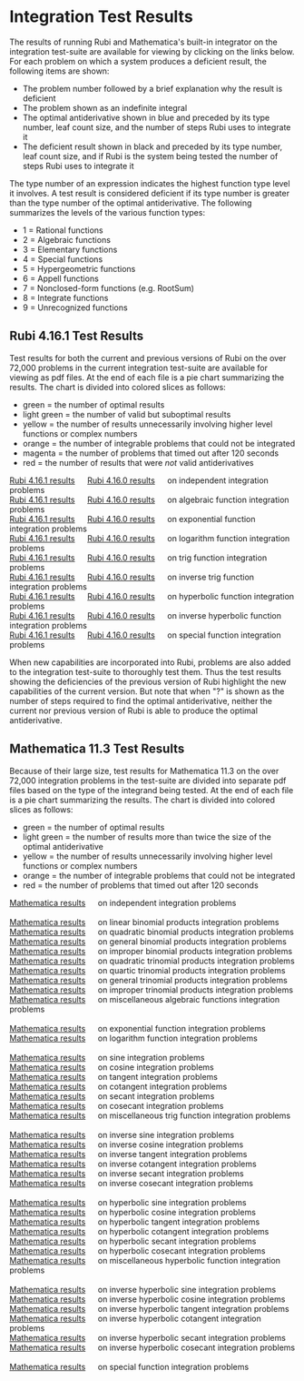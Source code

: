 # Integration Test Results

The results of running Rubi and Mathematica's built-in integrator on the integration test-suite are available for viewing by clicking on the links below.  For each problem on which a system produces a deficient result, the following items are shown:

* The problem number followed by a brief explanation why the result is deficient
* The problem shown as an indefinite integral
* The optimal antiderivative shown in blue and preceded by its type number, leaf count size, and the number of steps Rubi uses to integrate it
* The deficient result shown in black and preceded by its type number, leaf count size, and if Rubi is the system being tested the number of steps Rubi uses to integrate it

The type number of an expression indicates the highest function type level it involves.  A test result is considered deficient if its type number is greater than the type number of the optimal antiderivative.  The following summarizes the levels of the various function types:

* 1 = Rational functions
* 2 = Algebraic functions
* 3 = Elementary functions
* 4 = Special functions
* 5 = Hypergeometric functions
* 6 = Appell functions
* 7 = Nonclosed-form functions (e.g. RootSum)
* 8 = Integrate functions
* 9 = Unrecognized functions


## Rubi 4.16.1 Test Results

Test results for both the current and previous versions of Rubi on the over 72,000 problems in the current integration test-suite are available for viewing as pdf files.  At the end of each file is a pie chart summarizing the results.  The chart is divided into colored slices as follows:

* green = the number of optimal results
* light green = the number of valid but suboptimal results
* yellow = the number of results unnecessarily involving higher level functions or complex numbers
* orange = the number of integrable problems that could not be integrated
* magenta = the number of problems that timed out after 120 seconds
* red = the number of results that were *not* valid antiderivatives

<a href="testResults/Rubi4.16.1TestResults/0 Independent test suites.pdf">Rubi 4.16.1 results</a> &emsp; <a href="testResults/Rubi4.16.0TestResults/0 Independent test suites.pdf">Rubi 4.16.0 results</a> &emsp; on independent integration problems<br>
<a href="testResults/Rubi4.16.1TestResults/1 Algebraic functions.pdf">Rubi 4.16.1 results</a> &emsp; <a href="testResults/Rubi4.16.0TestResults/1 Algebraic functions.pdf">Rubi 4.16.0 results</a> &emsp; on algebraic function integration problems<br>
<a href="testResults/Rubi4.16.1TestResults/2 Exponentials.pdf">Rubi 4.16.1 results</a> &emsp; <a href="testResults/Rubi4.16.0TestResults/2 Exponentials.pdf">Rubi 4.16.0 results</a> &emsp; on exponential function integration problems<br>
<a href="testResults/Rubi4.16.1TestResults/3 Logarithms.pdf">Rubi 4.16.1 results</a> &emsp; <a href="testResults/Rubi4.16.0TestResults/3 Logarithms.pdf">Rubi 4.16.0 results</a> &emsp; on logarithm function integration problems<br>
<a href="testResults/Rubi4.16.1TestResults/4 Trig functions.pdf">Rubi 4.16.1 results</a> &emsp; <a href="testResults/Rubi4.16.0TestResults/4 Trig functions.pdf">Rubi 4.16.0 results</a> &emsp; on trig function integration problems<br>
<a href="testResults/Rubi4.16.1TestResults/5 Inverse trig functions.pdf">Rubi 4.16.1 results</a> &emsp; <a href="testResults/Rubi4.16.0TestResults/5 Inverse trig functions.pdf">Rubi 4.16.0 results</a> &emsp; on inverse trig function integration problems<br>
<a href="testResults/Rubi4.16.1TestResults/6 Hyperbolic functions.pdf">Rubi 4.16.1 results</a> &emsp; <a href="testResults/Rubi4.16.0TestResults/6 Hyperbolic functions.pdf">Rubi 4.16.0 results</a> &emsp; on hyperbolic function integration problems<br>
<a href="testResults/Rubi4.16.1TestResults/7 Inverse hyperbolic functions.pdf">Rubi 4.16.1 results</a> &emsp; <a href="testResults/Rubi4.16.0TestResults/7 Inverse hyperbolic functions.pdf">Rubi 4.16.0 results</a> &emsp; on inverse hyperbolic function  integration problems<br>
<a href="testResults/Rubi4.16.1TestResults/8 Special functions.pdf">Rubi 4.16.1 results</a> &emsp; <a href="testResults/Rubi4.16.0TestResults/8 Special functions.pdf">Rubi 4.16.0 results</a> &emsp; on special function integration problems

When new capabilities are incorporated into Rubi, problems are also added to the integration test-suite to thoroughly test them.  Thus the test results showing the deficiencies of the previous version of Rubi highlight the new capabilities of the current version.  But note that when "?" is shown as the number of steps required to find the optimal antiderivative, neither the current nor previous version of Rubi is able to produce the optimal antiderivative.


## Mathematica 11.3 Test Results

Because of their large size, test results for Mathematica 11.3 on the over 72,000 integration problems in the test-suite are divided into separate pdf files based on the type of the integrand being tested.  At the end of each file is a pie chart summarizing the results.  The chart is divided into colored slices as follows:

* green = the number of optimal results
* light green = the number of results more than twice the size of the optimal antiderivative
* yellow = the number of results unnecessarily involving higher level functions or complex numbers
* orange = the number of integrable problems that could not be integrated
* red = the number of problems that timed out after 120 seconds

<a href="testResults/Mathematica11.3TestResults/0 Independent test suites.pdf">Mathematica results</a> &emsp; on independent integration problems<br>
<br>
<a href="testResults/Mathematica11.3TestResults/1 Algebraic functions/1.1 Binomial products/1.1.1 Linear.pdf">Mathematica results</a> &emsp; on linear binomial products integration problems<br>
<a href="testResults/Mathematica11.3TestResults/1 Algebraic functions/1.1 Binomial products/1.1.2 Quadratic.pdf">Mathematica results</a> &emsp; on quadratic binomial products integration problems<br>
<a href="testResults/Mathematica11.3TestResults/1 Algebraic functions/1.1 Binomial products/1.1.3 General.pdf">Mathematica results</a> &emsp; on general binomial products integration problems<br>
<a href="testResults/Mathematica11.3TestResults/1 Algebraic functions/1.1 Binomial products/1.1.4 Improper.pdf">Mathematica results</a> &emsp; on improper binomial products integration problems<br>
<a href="testResults/Mathematica11.3TestResults/1 Algebraic functions/1.2 Trinomial products/1.2.1 Quadratic.pdf">Mathematica results</a> &emsp; on quadratic trinomial products integration problems<br>
<a href="testResults/Mathematica11.3TestResults/1 Algebraic functions/1.2 Trinomial products/1.2.2 Quartic.pdf">Mathematica results</a> &emsp; on quartic trinomial products integration problems<br>
<a href="testResults/Mathematica11.3TestResults/1 Algebraic functions/1.2 Trinomial products/1.2.3 General.pdf">Mathematica results</a> &emsp; on general trinomial products integration problems<br>
<a href="testResults/Mathematica11.3TestResults/1 Algebraic functions/1.2 Trinomial products/1.2.4 Improper.pdf">Mathematica results</a> &emsp; on improper trinomial products integration problems<br>
<a href="testResults/Mathematica11.3TestResults/1 Algebraic functions/1.3 Miscellaneous.pdf">Mathematica results</a> &emsp; on miscellaneous algebraic functions integration problems<br>
<br>
<a href="testResults/Mathematica11.3TestResults/2 Exponentials.pdf">Mathematica results</a> &emsp; on exponential function integration problems<br>
<a href="testResults/Mathematica11.3TestResults/3 Logarithms.pdf">Mathematica results</a> &emsp; on logarithm function integration problems<br>
<br>
<a href="testResults/Mathematica11.3TestResults/4 Trig functions/4.1 Sine.pdf">Mathematica results</a> &emsp; on sine integration problems<br>
<a href="testResults/Mathematica11.3TestResults/4 Trig functions/4.2 Cosine.pdf">Mathematica results</a> &emsp; on cosine integration problems<br>
<a href="testResults/Mathematica11.3TestResults/4 Trig functions/4.3 Tangent.pdf">Mathematica results</a> &emsp; on tangent integration problems<br>
<a href="testResults/Mathematica11.3TestResults/4 Trig functions/4.4 Cotangent.pdf">Mathematica results</a> &emsp; on cotangent integration problems<br>
<a href="testResults/Mathematica11.3TestResults/4 Trig functions/4.5 Secant.pdf">Mathematica results</a> &emsp; on secant integration problems<br>
<a href="testResults/Mathematica11.3TestResults/4 Trig functions/4.6 Cosecant.pdf">Mathematica results</a> &emsp; on cosecant integration problems<br>
<a href="testResults/Mathematica11.3TestResults/4 Trig functions/4.7 Miscellaneous.pdf">Mathematica results</a> &emsp; on miscellaneous trig function integration problems<br>
<br>
<a href="testResults/Mathematica11.3TestResults/5 Inverse trig functions/5.1 Inverse sine.pdf">Mathematica results</a> &emsp; on inverse sine integration problems<br>
<a href="testResults/Mathematica11.3TestResults/5 Inverse trig functions/5.2 Inverse cosine.pdf">Mathematica results</a> &emsp; on inverse cosine integration problems<br>
<a href="testResults/Mathematica11.3TestResults/5 Inverse trig functions/5.3 Inverse tangent.pdf">Mathematica results</a> &emsp; on inverse tangent integration problems<br>
<a href="testResults/Mathematica11.3TestResults/5 Inverse trig functions/5.4 Inverse cotangent.pdf">Mathematica results</a> &emsp; on inverse cotangent integration problems<br>
<a href="testResults/Mathematica11.3TestResults/5 Inverse trig functions/5.5 Inverse secant.pdf">Mathematica results</a> &emsp; on inverse secant integration problems<br>
<a href="testResults/Mathematica11.3TestResults/5 Inverse trig functions/5.6 Inverse cosecant.pdf">Mathematica results</a> &emsp; on inverse cosecant integration problems<br>
<br>
<a href="testResults/Mathematica11.3TestResults/6 Hyperbolic functions/6.1 Hyperbolic sine.pdf">Mathematica results</a> &emsp; on hyperbolic sine integration problems<br>
<a href="testResults/Mathematica11.3TestResults/6 Hyperbolic functions/6.2 Hyperbolic cosine.pdf">Mathematica results</a> &emsp; on hyperbolic cosine integration problems<br>
<a href="testResults/Mathematica11.3TestResults/6 Hyperbolic functions/6.3 Hyperbolic tangent.pdf">Mathematica results</a> &emsp; on hyperbolic tangent integration problems<br>
<a href="testResults/Mathematica11.3TestResults/6 Hyperbolic functions/6.4 Hyperbolic cotangent.pdf">Mathematica results</a> &emsp; on hyperbolic cotangent integration problems<br>
<a href="testResults/Mathematica11.3TestResults/6 Hyperbolic functions/6.5 Hyperbolic secant.pdf">Mathematica results</a> &emsp; on hyperbolic secant integration problems<br>
<a href="testResults/Mathematica11.3TestResults/6 Hyperbolic functions/6.6 Hyperbolic cosecant.pdf">Mathematica results</a> &emsp; on hyperbolic cosecant integration problems<br>
<a href="testResults/Mathematica11.3TestResults/6 Hyperbolic functions/6.7 Miscellaneous.pdf">Mathematica results</a> &emsp; on miscellaneous hyperbolic function integration problems<br>
<br>
<a href="testResults/Mathematica11.3TestResults/7 Inverse hyperbolic functions/7.1 Inverse hyperbolic sine.pdf">Mathematica results</a> &emsp; on inverse hyperbolic sine integration problems<br>
<a href="testResults/Mathematica11.3TestResults/7 Inverse hyperbolic functions/7.2 Inverse hyperbolic cosine.pdf">Mathematica results</a> &emsp; on inverse hyperbolic cosine integration problems<br>
<a href="testResults/Mathematica11.3TestResults/7 Inverse hyperbolic functions/7.3 Inverse hyperbolic tangent.pdf">Mathematica results</a> &emsp; on inverse hyperbolic tangent integration problems<br>
<a href="testResults/Mathematica11.3TestResults/7 Inverse hyperbolic functions/7.4 Inverse hyperbolic cotangent.pdf">Mathematica results</a> &emsp; on inverse hyperbolic cotangent integration problems<br>
<a href="testResults/Mathematica11.3TestResults/7 Inverse hyperbolic functions/7.5 Inverse hyperbolic secant.pdf">Mathematica results</a> &emsp; on inverse hyperbolic secant integration problems<br>
<a href="testResults/Mathematica11.3TestResults/7 Inverse hyperbolic functions/7.6 Inverse hyperbolic cosecant.pdf">Mathematica results</a> &emsp; on inverse hyperbolic cosecant integration problems<br>
<br>
<a href="testResults/Mathematica11.3TestResults/8 Special functions.pdf">Mathematica results</a> &emsp; on special function integration problems<br>
